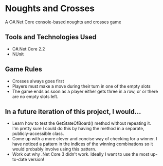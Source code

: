 # Noughts and Crosses
A C#.Net Core console-based noughts and crosses game

## Tools and Technologies Used
- C#.Net Core 2.2
- NUnit


## Game Rules
- Crosses always goes first
- Players must make a move during their turn in one of the empty slots
- The game ends as soon as a player either gets three in a row, or or there are no empty slots left.

## In a future iteration of this project, I would...
- Learn how to test the GetStateOfBoard() method without repeating it. I'm pretty sure I could do this by having the method in a 
separate, publicly-accessible class.
- Come up with a more clever and concise way of checking for a winner. I have noticed a pattern in the indices of the winning 
combinations so it would probably involve using this pattern.
- Work out why .Net Core 3 didn't work. Ideally I want to use the most up-to-date version!
